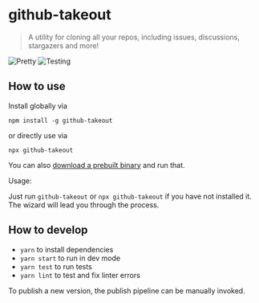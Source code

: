 # github-takeout

> A utility for cloning all your repos, including issues, discussions, stargazers and more!

![Pretty](https://github.com/lukasbach/github-takeout/workflows/verify/badge.svg)
![Testing](https://github.com/lukasbach/github-takeout/workflows/publish/badge.svg)

## How to use

Install globally via

    npm install -g github-takeout

or directly use via

    npx github-takeout

You can also [download a prebuilt binary](https://github.com/lukasbach/github-takeout/releases) and run that.

Usage:

Just run `github-takeout` or `npx github-takeout` if you have not installed it.
The wizard will lead you through the process.

## How to develop

- `yarn` to install dependencies
- `yarn start` to run in dev mode
- `yarn test` to run tests
- `yarn lint` to test and fix linter errors

To publish a new version, the publish pipeline can be manually
invoked.
